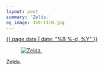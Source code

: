 ```yaml
---
layout: post
summary: 'Zelda.'
og_image: 359-1110.jpg
---
```


<div class="post">
 <time>
  <a href="/359">
   {{ page.date | date: "%B %-d, %Y" }}
  </a>
 </time>
 <a href="/359">
  <figure data-taken="8/17/2014">
   <img alt="Zelda." sizes="(min-width: 700px) 50vw, calc(100vw - 2rem)" src="{{ site.assets_url }}/359-555.jpg" srcset="{{ site.assets_url }}/359-1110.jpg 1110w, {{ site.assets_url }}/359-832.jpg 832w, {{ site.assets_url }}/359-555.jpg 555w, {{ site.assets_url }}/359-278.jpg 278w"/>
  </figure>
 </a>
 <span>
  Zelda.
 </span>
</div>
